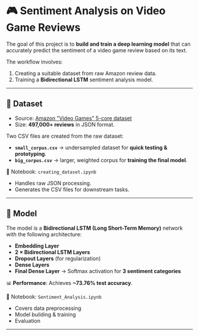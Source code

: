 
# 🎮 Sentiment Analysis on Video Game Reviews

The goal of this project is to **build and train a deep learning model** that can accurately predict the sentiment of a video game review based on its text.

The workflow involves:

1. Creating a suitable dataset from raw Amazon review data.
2. Training a **Bidirectional LSTM** sentiment analysis model.

---

## 💾 Dataset

* Source: [Amazon "Video Games" 5-core dataset](https://nijianmo.github.io/amazon/index.html)
* Size: **497,000+ reviews** in JSON format.

Two CSV files are created from the raw dataset:

* **`small_corpus.csv`** → undersampled dataset for **quick testing & prototyping**.
* **`big_corpus.csv`** → larger, weighted corpus for **training the final model**.

📓 Notebook: `creating_dataset.ipynb`

* Handles raw JSON processing.
* Generates the CSV files for downstream tasks.

---

## 🤖 Model

The model is a **Bidirectional LSTM (Long Short-Term Memory)** network with the following architecture:

* **Embedding Layer**
* **2 × Bidirectional LSTM Layers**
* **Dropout Layers** (for regularization)
* **Dense Layers**
* **Final Dense Layer** → Softmax activation for **3 sentiment categories**

📊 **Performance**: Achieves **\~73.76% test accuracy**.

📓 Notebook: `Sentiment_Analysis.ipynb`

* Covers data preprocessing
* Model building & training
* Evaluation

---




